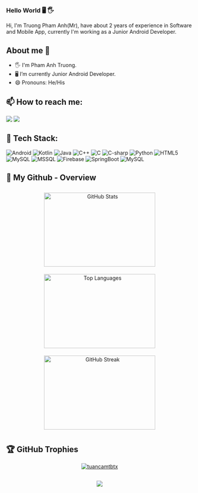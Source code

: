 ### Hello World 🖥️ 🖐️
Hi, I'm Truong Pham Anh(Mr), have about 2 years of experience in Software and Mobile App, currently I'm working as a Junior Android Developer.

## About me 🐬
- 🖐️ I'm Pham Anh Truong.
- 🖥️ I’m currently Junior Android Developer.
- 😄 Pronouns: He/His

## 📫 How to reach me:
<div>
  <a href="https://t.me/skunpham" target="_blank"><img src="https://img.shields.io/badge/-Telegram-%23086DD7?style=for-the-badge&logo=telegram&logoColor=white" target="_blank"></a>
  <a href = "mailto:skunpham28@gmail.com"><img src="https://img.shields.io/badge/-Gmail-%23333?style=for-the-badge&logo=gmail&logoColor=white" target="_blank"></a>
</div>

## 🌱 Tech Stack:
![Android](https://img.shields.io/badge/Android-3DDC84.svg?style=for-the-badge&logo=android&logoColor=white) 
![Kotlin](https://img.shields.io/badge/Kotlin-0095D5.svg?style=for-the-badge&logo=kotlin&logoColor=white) 
![Java](https://img.shields.io/badge/java-%23ED8B00.svg?style=for-the-badge&logo=openjdk&logoColor=white) 
![C++](https://img.shields.io/badge/C++-00599C.svg?style=for-the-badge&logo=c%2B%2B&logoColor=white) 
![C](https://img.shields.io/badge/C-A8B9CC.svg?style=for-the-badge&logo=c&logoColor=white) 
![C-sharp](https://img.shields.io/badge/C%23-239120.svg?style=for-the-badge&logo=c-sharp&logoColor=white) 
![Python](https://img.shields.io/badge/python-3670A0?style=for-the-badge&logo=python&logoColor=ffdd54) 
![HTML5](https://img.shields.io/badge/html5-%23E34F26.svg?style=for-the-badge&logo=html5&logoColor=white)
![MySQL](https://img.shields.io/badge/mysql-4479A1.svg?style=for-the-badge&logo=mysql&logoColor=white) 
![MSSQL](https://img.shields.io/badge/MSSQL-CC2927.svg?style=for-the-badge&logo=microsoft-sql-server&logoColor=whit) 
![Firebase](https://img.shields.io/badge/firebase-%23039BE5.svg?style=for-the-badge&logo=firebase&logoColor=whit) 
![SpringBoot](https://img.shields.io/badge/Spring%20Boot-6DB33F.svg?style=for-the-badge&logo=spring-boot&logoColor=whit) 
![MySQL](https://img.shields.io/badge/Git-F05032.svg?style=for-the-badge&logo=git&logoColor=white) 


## 🤠 My Github - Overview
<p align="center">
    <img src="https://github-readme-stats.vercel.app/api?username=skunpham&theme=vue-dark&show_icons=true&hide_border=true&count_private=true" alt="GitHub Stats" style="width:300px; height:200px; margin:10px;">
    <img src="https://github-readme-stats.vercel.app/api/top-langs/?username=skunpham&theme=vue-dark&show_icons=true&hide_border=true&layout=compact" alt="Top Languages" style="width:300px; height:200px; margin:10px;">
    <img src="https://github-readme-streak-stats.herokuapp.com/?user=skunpham&theme=vue-dark&hide_border=true" alt="GitHub Streak" style="width:300px; height:200px; margin:10px;">
<p align="center">


## 🏆 GitHub Trophies
[<p align="center"> <a href=""><img src="https://github-profile-trophy.vercel.app/?username=skunpham&no-frame=true&column=8&theme=dracula&title=MultiLanguage,Repositories,Stars,Followers,Commits,Experience,Issues,PullRequest" alt="tuancamtbtx" /></a> </p>]()


##
<p align="center">
  <img src="https://komarev.com/ghpvc/?username=skunpham&color=0E9C47&style=for-the-badge">
<p align="center">
